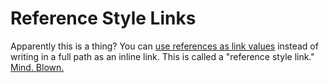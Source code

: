 
# Reference Style Links

Apparently this is a thing? You can [use references as link values](link1) instead of writing in a full path as an inline link. This is called a "reference style link." [Mind. Blown.](mindblown)



[link1]: https://media.giphy.com/media/A06UFEx8jxEwU/giphy.gif
[mindblown]: https://media.giphy.com/media/xT0xeJpnrWC4XWblEk/giphy.gif
